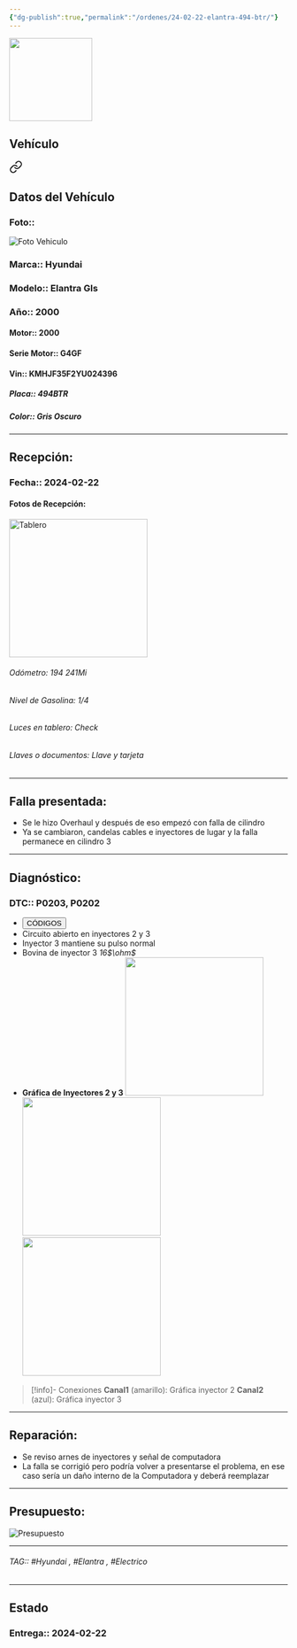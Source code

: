```yaml
---
{"dg-publish":true,"permalink":"/ordenes/24-02-22-elantra-494-btr/"}
---
```


<img src="https://lh3.googleusercontent.com/d/137fl3TIZ0-PU8b-Pt0bsjclwHub_u78G" width="150">

## Vehículo

<div class="transclusion internal-embed is-loaded"><a class="markdown-embed-link" href="/vehiculos/hyundai/elantra-gls-494-btr/#datos-del-vehiculo" aria-label="Open link"><svg xmlns="http://www.w3.org/2000/svg" width="24" height="24" viewBox="0 0 24 24" fill="none" stroke="currentColor" stroke-width="2" stroke-linecap="round" stroke-linejoin="round" class="svg-icon lucide-link"><path d="M10 13a5 5 0 0 0 7.54.54l3-3a5 5 0 0 0-7.07-7.07l-1.72 1.71"></path><path d="M14 11a5 5 0 0 0-7.54-.54l-3 3a5 5 0 0 0 7.07 7.07l1.71-1.71"></path></svg></a><div class="markdown-embed">



## Datos del Vehículo 
### Foto:: 
<img src="https://lh3.googleusercontent.com/d/16kQjTtyL8AMXWl4gIIBReS9SP0qZ7ogY" Alt="Foto Vehiculo">

### Marca:: Hyundai
### Modelo:: Elantra Gls
### Año:: 2000
#### Motor:: 2000
#### Serie Motor:: G4GF
#### Vin:: KMHJF35F2YU024396
##### Placa:: 494BTR
##### Color:: Gris Oscuro
---


</div></div>


## Recepción:
### Fecha:: 2024-02-22
#### Fotos de Recepción: 
<img src="https://lh3.googleusercontent.com/d/16ksCxXJKEQktlDptdhsq12E_Uy18mAZi" width="250" Alt="Tablero">

###### Odómetro: 194 241Mi
###### Nivel de Gasolina: 1/4
###### Luces en tablero: Check
###### Llaves o documentos: Llave y tarjeta 

---

## Falla presentada:
- Se le hizo Overhaul y después de eso empezó con falla de cilindro 
- Ya se cambiaron, candelas cables e inyectores de lugar y la falla permanece en cilindro 3


---

## Diagnóstico:
### DTC:: P0203, P0202

- <a href="https://usait.x431.com/Home/Report/reportDetail/diagnose_record_id/ca5a704fgeKw3bOMoGoGKwTdoG/report_type/D/l/es/timezone/-6"><button class="btn success">CÓDIGOS</button></a>
- Circuito abierto en inyectores 2 y 3
- Inyector 3 mantiene su pulso normal 
- Bovina de inyector 3 *16$\ohm$*
- **Gráfica de Inyectores 2 y 3**
	<img src="https://lh3.googleusercontent.com/d/16qWkSHNNqVtxPUiMulvXAgHkBJLfYlrR" width="250">
	<img src="https://lh3.googleusercontent.com/d/16ymNe8YzhNKkuMrAQQ5radeG4A4--VIC" width="250">
	<img src="https://lh3.googleusercontent.com/d/16wC4fTaBShQHJwOWpDfVfOVvntGvFguf" width="250">

>[!info]- Conexiones
>**Canal1** (amarillo): Gráfica inyector 2
>**Canal2** (azul): Gráfica inyector 3

---
## Reparación:
- Se reviso arnes de inyectores y señal de computadora 
- La falla se corrigió pero podría volver a presentarse el problema, en ese caso sería un daño interno de la Computadora y deberá reemplazar 

---

## Presupuesto:

<img src="https://lh3.googleusercontent.com/d/17AiQaK1ug8j9kfXbO4J8wAmzuejkUb2n" Alt="Presupuesto">

---

###### TAG:: #Hyundai , #Elantra , #Electrico 

---

## Estado

### Entrega:: 2024-02-22


